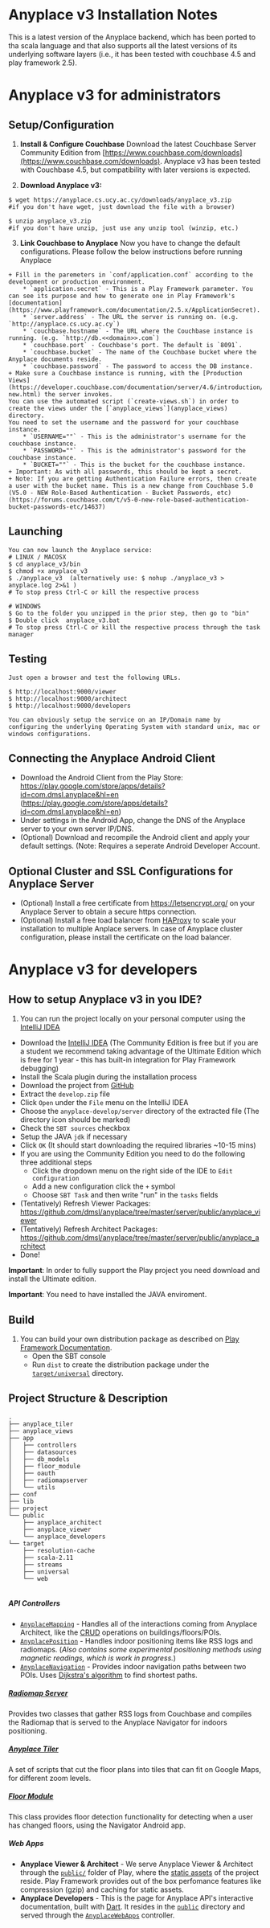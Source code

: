 # Anyplace v3 Installation Notes
This is a latest version of the Anyplace backend, which has been ported to tha scala language and that also supports all the latest versions of its underlying software layers (i.e., it has been tested with couchbase 4.5 and play framework 2.5).

# Anyplace v3 for administrators

## Setup/Configuration

  1. **Install & Configure Couchbase** Download the latest Couchbase Server Community Edition from [https://www.couchbase.com/downloads](https://www.couchbase.com/downloads). Anyplace v3 has been tested with Couchbase 4.5, but compatibility with later versions is expected.
  
  2. **Download Anyplace v3:**
 
    $ wget https://anyplace.cs.ucy.ac.cy/downloads/anyplace_v3.zip  
    #if you don't have wget, just download the file with a browser)
    
    $ unzip anyplace_v3.zip
    #if you don't have unzip, just use any unzip tool (winzip, etc.)

  3. **Link Couchbase to Anyplace**
    Now you have to change the default configurations. Please follow the below instructions before running Anyplace
  
    + Fill in the paremeters in `conf/application.conf` according to the development or production environment.
        * `application.secret` - This is a Play Framework parameter. You can see its purpose and how to generate one in Play Framework's [documentation](https://www.playframework.com/documentation/2.5.x/ApplicationSecret).
        * `server.address` - The URL the server is running on. (e.g. `http://anyplace.cs.ucy.ac.cy`)
        * `couchbase.hostname` - The URL where the Couchbase instance is running. (e.g. `http://db.<<domain>>.com`)
        * `couchbase.port` - Couchbase's port. The default is `8091`.
        * `couchbase.bucket` - The name of the Couchbase bucket where the Anyplace documents reside.
        * `couchbase.password` - The password to access the DB instance.
    + Make sure a Couchbase instance is running, with the [Production Views](https://developer.couchbase.com/documentation/server/4.6/introduction/whats-new.html) the server invokes.
    You can use the automated script (`create-views.sh`) in order to create the views under the [`anyplace_views`](anyplace_views) directory.
    You need to set the username and the password for your couchbase instance.  
        * `USERNAME=""` - This is the administrator's username for the couchbase instance.
        * `PASSWORD=""` - This is the administrator's password for the couchbase instance.
        * `BUCKET=""` - This is the bucket for the couchbase instance.
    + Important: As with all passwords, this should be kept a secret. 
    + Note: If you are getting Authentication Failure errors, then create a user with the bucket name. This is a new change from Couchbase 5.0 (V5.0 - NEW Role-Based Authentication - Bucket Passwords, etc)(https://forums.couchbase.com/t/v5-0-new-role-based-authentication-bucket-passwords-etc/14637)
  
## Launching 

    You can now launch the Anyplace service:
    # LINUX / MACOSX 
    $ cd anyplace_v3/bin
    $ chmod +x anyplace_v3
    $ ./anyplace_v3  (alternatively use: $ nohup ./anyplace_v3 > anyplace.log 2>&1 )
    # To stop press Ctrl-C or kill the respective process

    # WINDOWS
    $ Go to the folder you unzipped in the prior step, then go to "bin" 
    $ Double click  anyplace_v3.bat
    # To stop press Ctrl-C or kill the respective process through the task manager
    
## Testing
    Just open a browser and test the following URLs.

    $ http://localhost:9000/viewer
    $ http://localhost:9000/architect
    $ http://localhost:9000/developers

    You can obviously setup the service on an IP/Domain name by configuring the underlying Operating System with standard unix, mac or windows configurations.

## Connecting the Anyplace Android Client
+ Download the Android Client from the Play Store: https://play.google.com/store/apps/details?id=com.dmsl.anyplace&hl=en (https://play.google.com/store/apps/details?id=com.dmsl.anyplace&hl=en)
+ Under settings in the Android App, change the DNS of the Anyplace server to your own server IP/DNS.
+ (Optional) Download and recompile the Android client  and apply your default settings. (Note: Requires a seperate Android Developer Account.

## Optional Cluster and SSL Configurations for Anyplace Server 
+ (Optional) Install a free certificate from https://letsencrypt.org/ on your Anyplace Server to obtain a secure https connection.
+ (Optional) Install a free load balancer from [HAProxy](http://www.haproxy.org/) to scale your installation to multiple Anplace servers. In case of Anyplace cluster configuration, please install the certificate on the load balancer.
  

    
# Anyplace v3 for developers

## How to setup Anyplace v3 in you IDE?
1. You can run the project locally on your personal computer using the [IntelliJ IDEA](https://www.jetbrains.com/idea/download/)
+ Download the  [IntelliJ IDEA](https://www.jetbrains.com/idea/download/) (The Community Edition is free but if you are a student we recommend taking advantage of the Ultimate Edition which is free for 1 year - this has built-in integration for Play Framework debugging)
+ Install the Scala plugin during the installation process
+ Download the project from [GitHub](https://github.com/dmsl/anyplace/archive/master.zip)
+ Extract the `develop.zip` file
+ Click `Open` under the `File` menu on the IntelliJ IDEA
+ Choose the `anyplace-develop/server` directory of the extracted file (The directory icon should be marked)
+ Check the `SBT sources` checkbox
+ Setup the JAVA `jdk` if necessary
+ Click `OK` (It should start downloading the required libraries ~10-15 mins)  
+ If you are using the Community Edition you need to do the following three additional steps
    * Click the dropdown menu on the right side of the IDE to `Edit configuration`
    * Add a new configuration click the `+` symbol
    * Choose `SBT Task` and then write "run" in the `tasks` fields
+ (Tentatively) Refresh Viewer Packages: https://github.com/dmsl/anyplace/tree/master/server/public/anyplace_viewer
+ (Tentatively) Refresh Architect Packages:  https://github.com/dmsl/anyplace/tree/master/server/public/anyplace_architect
+ Done!

**Important**: In order to fully support the Play project you need download and install the Ultimate edition.


**Important**: You need to have installed the JAVA enviroment.

## Build
1. You can build your own distribution package as described on [Play Framework Documentation](https://www.playframework.com/documentation/2.5.x/Deploying).
    * Open the SBT console
    * Run `dist` to create the distribution package under the [`target/universal`](target/universal) directory.
    
## Project Structure & Description  
```
.
├── anyplace_tiler
├── anyplace_views
├── app
│   ├── controllers
│   ├── datasources
│   ├── db_models
│   ├── floor_module
│   ├── oauth
│   ├── radiomapserver
│   └── utils
├── conf
├── lib
├── project
└── public
    ├── anyplace_architect
    ├── anyplace_viewer
    └── anyplace_developers
└── target
    ├── resolution-cache
    ├── scala-2.11
    ├── streams
    ├── universal
    └── web


```

##### API Controllers
* [`AnyplaceMapping`](app/controllers/AnyplaceMapping.java) - Handles all of the interactions coming from Anyplace Architect, like the [CRUD](https://en.wikipedia.org/wiki/Create,_read,_update_and_delete) operations on buildings/floors/POIs. 
* [`AnyplacePosition`](app/controllers/AnyplacePosition.java) - Handles indoor positioning items like RSS logs and radiomaps. (_Also contains some experimental positioning methods using magnetic readings, which is work in progress._) 
* [`AnyplaceNavigation`](app/controllers/AnyplaceNavigation.java) - Provides indoor navigation paths between two POIs. Uses [Dijkstra's algorithm](https://en.wikipedia.org/wiki/Dijkstra%27s_algorithm) to find shortest paths.

##### [Radiomap Server](app/radiomapserver)  
Provides two classes that gather RSS logs from Couchbase and compiles the Radiomap that is served to the Anyplace Navigator for indoors positioning.

##### [Anyplace Tiler](anyplace_tiler)  
A set of scripts that cut the floor plans into tiles that can fit on Google Maps, for different zoom levels.

##### [Floor Module](app/floor_module)
This class provides floor detection functionality for detecting when a user has changed floors, using the Navigator Android app.

##### Web Apps
* **Anyplace Viewer & Architect** - We serve Anyplace Viewer & Architect through the [`public/`](public) folder of Play, where the [static assets](https://www.playframework.com/documentation/2.2.x/Assets) of the project reside. Play Framework provides out of the box perfomance features like compression (gzip) and caching for static assets.
* **Anyplace Developers** - This is the page for Anyplace API's interactive documentation, built with [Dart](https://www.dartlang.org/). It resides in the [`public`](public) directory and served through the [`AnyplaceWebApps`](app/controllers/AnyplaceWebApps.java) controller.
